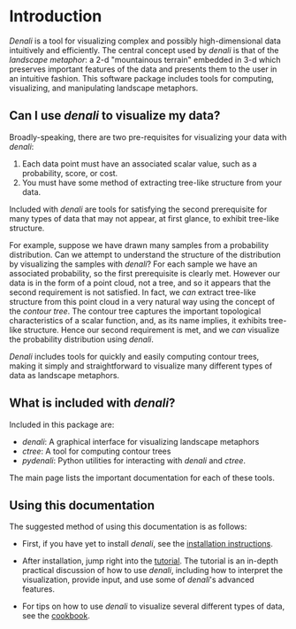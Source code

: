 # Introduction

*Denali* is a tool for visualizing complex and possibly high-dimensional data
intuitively and efficiently. The central concept used by *denali* is that of the
*landscape metaphor*: a 2-d "mountainous terrain" embedded in 3-d which
preserves important features of the data and presents them to the user in an
intuitive fashion. This software package includes tools for computing,
visualizing, and manipulating landscape metaphors.


## Can I use *denali* to visualize my data?

Broadly-speaking, there are two pre-requisites for visualizing your data with
*denali*:

1. Each data point must have an associated scalar value, such as a probability,
   score, or cost.
2. You must have some method of extracting tree-like structure from your data.

Included with *denali* are tools for satisfying the second prerequisite for many
types of data that may not appear, at first glance, to exhibit tree-like
structure.

For example, suppose we have drawn many samples from a probability distribution.
Can we attempt to understand the structure of the distribution by visualizing the
samples with *denali*?  For each sample we have an associated probability, so
the first prerequisite is clearly met. However our data is in the form of a
point cloud, not a tree, and so it appears that the second requirement is not
satisfied. In fact, we *can* extract tree-like structure from this point cloud
in a very natural way using the concept of the *contour tree*. The contour tree
captures the important topological characteristics of a scalar function, and, as
its name implies, it exhibits tree-like structure. Hence our second requirement
is met, and we *can* visualize the probability distribution using *denali*.

*Denali* includes tools for quickly and easily computing contour trees, making
it simply and straightforward to visualize many different types of data as
landscape metaphors.

## What is included with *denali*?

Included in this package are:

- *denali*: A graphical interface for visualizing landscape metaphors
- *ctree*: A tool for computing contour trees
- *pydenali*: Python utilities for interacting with *denali* and *ctree*.

The main page lists the important documentation for each of these tools.

## Using this documentation

The suggested method of using this documentation is as follows: 

- First, if you have yet to install *denali*, see the [installation
  instructions](install.html).

- After installation, jump right into the [tutorial](tutorial.html). The
  tutorial is an in-depth practical discussion of how to use *denali*, including
  how to interpret the visualization, provide input, and use some of *denali*'s
  advanced features.

- For tips on how to use *denali* to visualize several different types of data,
  see the [cookbook](cookbook.html).

